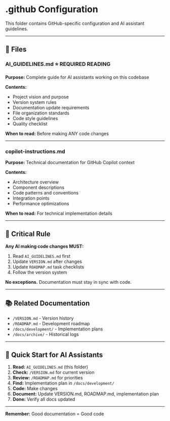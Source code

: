 # .github Configuration

This folder contains GitHub-specific configuration and AI assistant guidelines.

---

## 📄 Files

### AI_GUIDELINES.md ⭐ **REQUIRED READING**
**Purpose:** Complete guide for AI assistants working on this codebase

**Contents:**
- Project vision and purpose
- Version system rules
- Documentation update requirements
- File organization standards
- Code style guidelines
- Quality checklist

**When to read:** Before making ANY code changes

---

### copilot-instructions.md
**Purpose:** Technical documentation for GitHub Copilot context

**Contents:**
- Architecture overview
- Component descriptions
- Code patterns and conventions
- Integration points
- Performance optimizations

**When to read:** For technical implementation details

---

## 🚨 Critical Rule

**Any AI making code changes MUST:**
1. Read `AI_GUIDELINES.md` first
2. Update `VERSION.md` after changes
3. Update `ROADMAP.md` task checklists
4. Follow the version system

**No exceptions.** Documentation must stay in sync with code.

---

## 📚 Related Documentation

- `/VERSION.md` - Version history
- `/ROADMAP.md` - Development roadmap
- `/docs/development/` - Implementation plans
- `/docs/archive/` - Historical logs

---

## 🎯 Quick Start for AI Assistants

1. **Read:** `AI_GUIDELINES.md` (this folder)
2. **Check:** `/VERSION.md` for current version
3. **Review:** `/ROADMAP.md` for priorities
4. **Find:** Implementation plan in `/docs/development/`
5. **Code:** Make changes
6. **Document:** Update VERSION.md, ROADMAP.md, implementation plan
7. **Done:** Verify all docs updated

---

**Remember:** Good documentation = Good code
